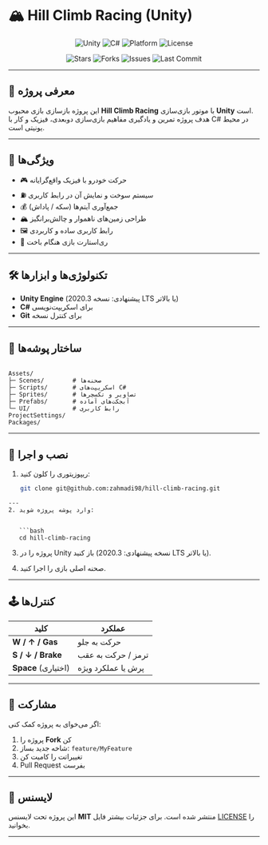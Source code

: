 # 🏔️ Hill Climb Racing (Unity)

<div align="center">

![Unity](https://img.shields.io/badge/Engine-Unity-black?logo=unity)
![C#](https://img.shields.io/badge/Language-C%23-239120?logo=c-sharp)
![Platform](https://img.shields.io/badge/Platform-PC%20%7C%20Mobile-blue)
![License](https://img.shields.io/github/license/zahmadi98/hill-climb-racing)

![Stars](https://img.shields.io/github/stars/zahmadi98/hill-climb-racing?style=social)
![Forks](https://img.shields.io/github/forks/zahmadi98/hill-climb-racing?style=social)
![Issues](https://img.shields.io/github/issues/zahmadi98/hill-climb-racing)
![Last Commit](https://img.shields.io/github/last-commit/zahmadi98/hill-climb-racing)

</div>

---

## 📌 معرفی پروژه

این پروژه بازسازی بازی محبوب **Hill Climb Racing** با موتور بازی‌سازی **Unity** است.  
هدف پروژه تمرین و یادگیری مفاهیم بازی‌سازی دوبعدی، فیزیک و کار با C# در محیط یونیتی است.

---

## 🎯 ویژگی‌ها

- 🎮 حرکت خودرو با فیزیک واقع‌گرایانه  
- ⛽ سیستم سوخت و نمایش آن در رابط کاربری  
- 💰 جمع‌آوری آیتم‌ها (سکه / پاداش)  
- 🏔️ طراحی زمین‌های ناهموار و چالش‌برانگیز  
- 🖼️ رابط کاربری ساده و کاربردی  
- 🔄 ری‌استارت بازی هنگام باخت  

---

## 🛠️ تکنولوژی‌ها و ابزارها

- **Unity Engine** (پیشنهادی: نسخه 2020.3 LTS یا بالاتر)  
- **C#** برای اسکریپت‌نویسی  
- **Git** برای کنترل نسخه  

---

## 📂 ساختار پوشه‌ها

```

Assets/
├─ Scenes/        # صحنه‌ها
├─ Scripts/       # اسکریپت‌های C#
├─ Sprites/       # تصاویر و تکسچرها
├─ Prefabs/       # آبجکت‌های آماده
└─ UI/            # رابط کاربری
ProjectSettings/
Packages/

````

---

## 🚀 نصب و اجرا

1. ریپوزیتوری را کلون کنید:

   ```bash
   git clone git@github.com:zahmadi98/hill-climb-racing.git
````
---
2. وارد پوشه پروژه شوید:


   ```bash
   cd hill-climb-racing
   ````

3. پروژه را در Unity باز کنید (نسخه پیشنهادی: 2020.3 LTS یا بالاتر).

4. صحنه اصلی بازی را اجرا کنید.

---

## 🕹️ کنترل‌ها

| کلید                | عملکرد             |
| ------------------- | ------------------ |
| **W / ↑ / Gas**     | حرکت به جلو        |
| **S / ↓ / Brake**   | ترمز / حرکت به عقب |
| **Space** (اختیاری) | پرش یا عملکرد ویژه |

---

## 🤝 مشارکت

اگر می‌خوای به پروژه کمک کنی:

1. پروژه را **Fork** کن
2. شاخه جدید بساز: `feature/MyFeature`
3. تغییراتت را کامیت کن
4. Pull Request بفرست

---

## 📜 لایسنس

این پروژه تحت لایسنس **MIT** منتشر شده است.
برای جزئیات بیشتر فایل [LICENSE](LICENSE) را بخوانید.

---

